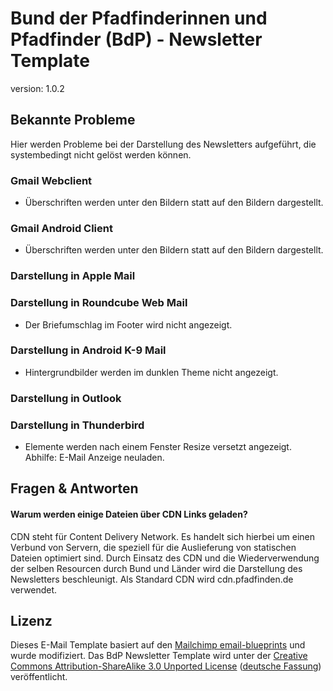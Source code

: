 # Bund der Pfadfinderinnen und Pfadfinder (BdP) - Newsletter Template

version: 1.0.2

## Bekannte Probleme
Hier werden Probleme bei der Darstellung des Newsletters aufgeführt, die systembedingt nicht gelöst werden können.

### Gmail Webclient
* Überschriften werden unter den Bildern statt auf den Bildern dargestellt.

### Gmail Android Client
* Überschriften werden unter den Bildern statt auf den Bildern dargestellt.

### Darstellung in Apple Mail

### Darstellung in Roundcube Web Mail
* Der Briefumschlag im Footer wird nicht angezeigt.

### Darstellung in Android K-9 Mail
* Hintergrundbilder werden im dunklen Theme nicht angezeigt.

### Darstellung in Outlook

### Darstellung in Thunderbird
* Elemente werden nach einem Fenster Resize versetzt angezeigt. Abhilfe: E-Mail Anzeige neuladen.

## Fragen & Antworten
#### Warum werden einige Dateien über CDN Links geladen?
CDN steht für Content Delivery Network. Es handelt sich hierbei um einen Verbund von Servern, die speziell für die Auslieferung von statischen Dateien optimiert sind. Durch Einsatz des CDN und die Wiederverwendung der selben Resourcen durch Bund und Länder wird die Darstellung des Newsletters beschleunigt. Als Standard CDN wird cdn.pfadfinden.de verwendet.

## Lizenz

Dieses E-Mail Template basiert auf den [Mailchimp email-blueprints](https://github.com/mailchimp/email-blueprints) und wurde modifiziert. Das BdP Newsletter Template wird unter der [Creative Commons Attribution-ShareAlike 3.0 Unported License](http://creativecommons.org/licenses/by-sa/3.0/)  ([deutsche Fassung](http://creativecommons.org/licenses/by-sa/3.0/deed.de)) veröffentlicht.


